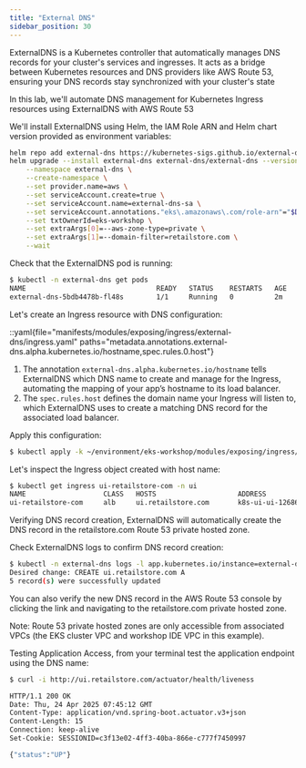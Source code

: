 ```yaml
---
title: "External DNS"
sidebar_position: 30
---
```


ExternalDNS is a Kubernetes controller that automatically manages DNS records for your cluster's services and ingresses. It acts as a bridge between Kubernetes resources and DNS providers like AWS Route 53, 
ensuring your DNS records stay synchronized with your cluster's state

In this lab, we'll automate DNS management for Kubernetes Ingress resources using ExternalDNS with AWS Route 53

We'll install ExternalDNS using Helm, the IAM Role ARN and Helm chart version provided as environment variables:

```bash
helm repo add external-dns https://kubernetes-sigs.github.io/external-dns/
helm upgrade --install external-dns external-dns/external-dns --version "${DNS_CHART_VERSION}" \
    --namespace external-dns \
    --create-namespace \
    --set provider.name=aws \
    --set serviceAccount.create=true \
    --set serviceAccount.name=external-dns-sa \
    --set serviceAccount.annotations."eks\.amazonaws\.com/role-arn"="$DNS_ROLE_ARN" \
    --set txtOwnerId=eks-workshop \
    --set extraArgs[0]=--aws-zone-type=private \
    --set extraArgs[1]=--domain-filter=retailstore.com \
    --wait
```

Check that the ExternalDNS pod is running:

```bash
$ kubectl -n external-dns get pods
NAME                                READY   STATUS    RESTARTS   AGE
external-dns-5bdb4478b-fl48s        1/1     Running   0          2m
```

Let's create an Ingress resource with DNS configuration:

::yaml{file="manifests/modules/exposing/ingress/external-dns/ingress.yaml" paths="metadata.annotations.external-dns.alpha.kubernetes.io/hostname,spec.rules.0.host"}

1. The annotation `external-dns.alpha.kubernetes.io/hostname` tells ExternalDNS which DNS name to create and manage for the Ingress, automating the mapping of your app’s hostname to its load balancer.
2. The `spec.rules.host` defines the domain name your Ingress will listen to, which ExternalDNS uses to create a matching DNS record for the associated load balancer.

Apply this configuration:

```bash
$ kubectl apply -k ~/environment/eks-workshop/modules/exposing/ingress/external-dns
```

Let's inspect the Ingress object created with host name:

```bash
$ kubectl get ingress ui-retailstore-com -n ui
NAME                   CLASS   HOSTS                    ADDRESS                                            PORTS   AGE
ui-retailstore-com     alb     ui.retailstore.com       k8s-ui-ui-1268651632.us-west-2.elb.amazonaws.com   80      15s
```

Verifying DNS record creation, ExternalDNS will automatically create the DNS record in the retailstore.com Route 53 private hosted zone.

Check ExternalDNS logs to confirm DNS record creation:

```bash
$ kubectl -n external-dns logs -l app.kubernetes.io/instance=external-dns
Desired change: CREATE ui.retailstore.com A
5 record(s) were successfully updated
```

You can also verify the new DNS record in the AWS Route 53 console by clicking the link and navigating to the retailstore.com private hosted zone.

<ConsoleButton url="https://us-east-1.console.aws.amazon.com/route53/v2/hostedzones" service="route53" label="Open Route53 console"/>

Note: Route 53 private hosted zones are only accessible from associated VPCs (the EKS cluster VPC and workshop IDE VPC in this example).

Testing Application Access, from your terminal test the application endpoint using the DNS name:

```bash
$ curl -i http://ui.retailstore.com/actuator/health/liveness

HTTP/1.1 200 OK
Date: Thu, 24 Apr 2025 07:45:12 GMT
Content-Type: application/vnd.spring-boot.actuator.v3+json
Content-Length: 15
Connection: keep-alive
Set-Cookie: SESSIONID=c3f13e02-4ff3-40ba-866e-c777f7450997

{"status":"UP"}
```
